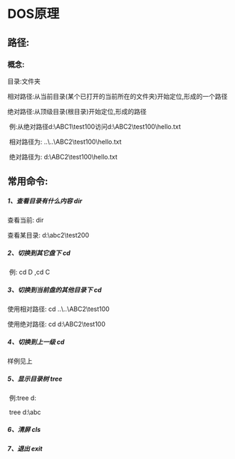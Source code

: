 # DOS原理

## 路径:

### 概念:

目录:文件夹

相对路径:从当前目录(某个已打开的当前所在的文件夹)开始定位,形成的一个路径

绝对路径:从顶级目录(根目录)开始定位,形成的路径

​	例:从绝对路径d:\ABC1\test100访问d:\ABC2\test100\hello.txt

​	     相对路径为:	..\\..\ABC2\test100\hello.txt

​		 绝对路径为:    d:\ABC2\test100\hello.txt



## 常用命令:

##### 1、查看目录有什么内容		dir

查看当前:	dir

查看某目录:	d:\abc2\test200

##### 2、切换到其它盘下		cd

​	例: cd D	,cd C

##### 3、切换到当前盘的其他目录下		cd		

使用相对路径:	cd ..\\..\ABC2\test100

使用绝对路径:	cd d:\ABC2\test100

##### 4、切换到上一级		cd

样例见上

##### 5、显示目录树		tree

​	例:tree d:

​		tree d:\abc

##### 6、清屏		cls

##### 7、退出		exit